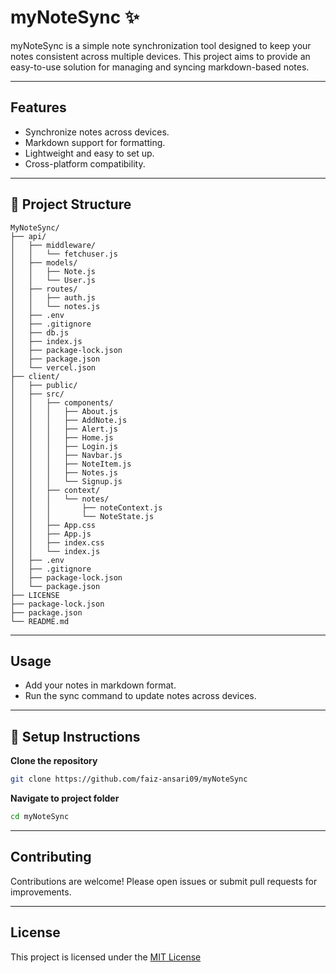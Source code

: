 # myNoteSync ✨

myNoteSync is a simple note synchronization tool designed to keep your notes consistent across multiple devices. This project aims to provide an easy-to-use solution for managing and syncing markdown-based notes.

---

## Features

- Synchronize notes across devices.
- Markdown support for formatting.
- Lightweight and easy to set up.
- Cross-platform compatibility.

---

## 📁 Project Structure

```
MyNoteSync/
├── api/
│   ├── middleware/
│   │   └── fetchuser.js
│   ├── models/
│   │   ├── Note.js
│   │   └── User.js
│   ├── routes/
│   │   ├── auth.js
│   │   └── notes.js
│   ├── .env
│   ├── .gitignore
│   ├── db.js
│   ├── index.js
│   ├── package-lock.json
│   ├── package.json
│   └── vercel.json
├── client/
│   ├── public/
│   ├── src/
│   │   ├── components/
│   │   │   ├── About.js
│   │   │   ├── AddNote.js
│   │   │   ├── Alert.js
│   │   │   ├── Home.js
│   │   │   ├── Login.js
│   │   │   ├── Navbar.js
│   │   │   ├── NoteItem.js
│   │   │   ├── Notes.js
│   │   │   └── Signup.js
│   │   ├── context/
│   │   │   └── notes/
│   │   │       ├── noteContext.js
│   │   │       └── NoteState.js
│   │   ├── App.css
│   │   ├── App.js
│   │   ├── index.css
│   │   └── index.js
│   ├── .env
│   ├── .gitignore
│   ├── package-lock.json
│   └── package.json
├── LICENSE
├── package-lock.json
├── package.json
└── README.md
```

---

## Usage

- Add your notes in markdown format.
- Run the sync command to update notes across devices.

---

## 🔧 Setup Instructions

 **Clone the repository**
   ```bash
   git clone https://github.com/faiz-ansari09/myNoteSync
   ```
   **Navigate to project folder**
   ```bash
   cd myNoteSync
   ```

---

## Contributing

Contributions are welcome! Please open issues or submit pull requests for improvements.

---

## License

This project is licensed under the [MIT License](https://github.com/faiz-ansari09/myNoteSync/blob/main/LICENSE)